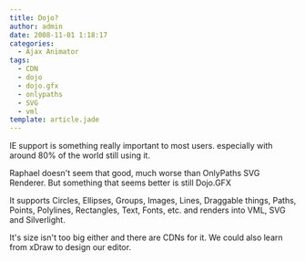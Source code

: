 ```yaml
---
title: Dojo?
author: admin
date: 2008-11-01 1:18:17
categories:
  - Ajax Animator
tags: 
  - CDN
  - dojo
  - dojo.gfx
  - onlypaths
  - SVG
  - vml
template: article.jade
---
```


IE support is something really important to most users. especially with around 80% of the world still using it.

Raphael doesn't seem that good, much worse than OnlyPaths SVG Renderer. But something that seems better is still Dojo.GFX

It supports Circles, Ellipses, Groups, Images, Lines, Draggable things, Paths, Points, Polylines, Rectangles, Text, Fonts, etc. and renders into VML, SVG and Silverlight.

It's size isn't too big either and there are CDNs for it. We could also learn from xDraw to design our editor.
